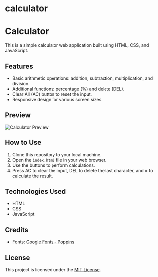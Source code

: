 # calculator
# Calculator

This is a simple calculator web application built using HTML, CSS, and JavaScript.

## Features

- Basic arithmetic operations: addition, subtraction, multiplication, and division.
- Additional functions: percentage (%) and delete (DEL).
- Clear All (AC) button to reset the input.
- Responsive design for various screen sizes.

## Preview

![Calculator Preview](preview.png)

## How to Use

1. Clone this repository to your local machine.
2. Open the `index.html` file in your web browser.
3. Use the buttons to perform calculations.
4. Press AC to clear the input, DEL to delete the last character, and = to calculate the result.

## Technologies Used

- HTML
- CSS
- JavaScript

## Credits

- Fonts: [Google Fonts - Poppins](https://fonts.google.com/specimen/Poppins)

## License

This project is licensed under the [MIT License](LICENSE).
